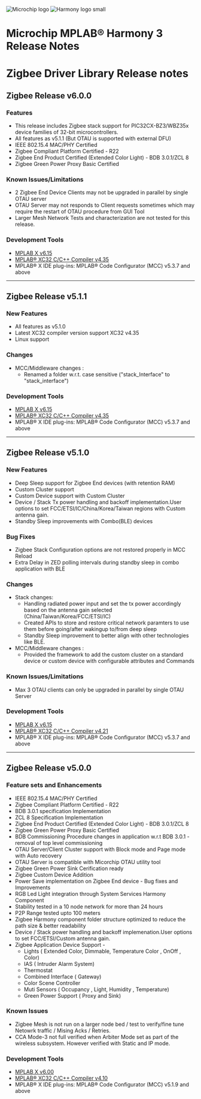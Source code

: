 
![Microchip logo](https://raw.githubusercontent.com/wiki/Microchip-MPLAB-Harmony/Microchip-MPLAB-Harmony.github.io/images/microchip_logo.png)
![Harmony logo small](https://raw.githubusercontent.com/wiki/Microchip-MPLAB-Harmony/Microchip-MPLAB-Harmony.github.io/images/microchip_mplab_harmony_logo_small.png)

# Microchip MPLAB® Harmony 3 Release Notes

# Zigbee Driver Library Release notes

## Zigbee Release v6.0.0

### Features

+ This release includes Zigbee stack support for PIC32CX-BZ3/WBZ35x device families of 32-bit microcontrollers.
+ All features as v5.1.1 (But OTAU is supported with external DFU)
+ IEEE 802.15.4 MAC/PHY Certified
+ Zigbee Compliant Platform Certified - R22
+ Zigbee End Product Certified (Extended Color Light) - BDB 3.0.1/ZCL 8
+ Zigbee Green Power Proxy Basic Certified

### Known Issues/Limitations
+ 2 Zigbee End Device Clients may not be upgraded in parallel by single OTAU server 
+ OTAU Server may not responds to Client requests sometimes which may require the restart of OTAU procedure from GUI Tool
+ Larger Mesh Network Tests and characterization are not tested for this release.
  

### Development Tools
+ [MPLAB X v6.15](https://www.microchip.com/mplab/mplab-x-ide)
+ [MPLAB® XC32 C/C++ Compiler v4.35](https://www.microchip.com/mplab/compilers)
+ MPLAB® X IDE plug-ins: MPLAB® Code Configurator (MCC) v5.3.7 and above


---

## Zigbee Release v5.1.1

### New Features

+ All features as v5.1.0
+ Latest XC32 compiler version support XC32 v4.35
+ Linux support

### Changes
  + MCC/Middleware changes :
    + Renamed a folder w.r.t. case sensitive ("stack_Interface" to "stack_interface")

### Development Tools
+ [MPLAB X v6.15](https://www.microchip.com/mplab/mplab-x-ide)
+ [MPLAB® XC32 C/C++ Compiler v4.35](https://www.microchip.com/mplab/compilers)
+ MPLAB® X IDE plug-ins: MPLAB® Code Configurator (MCC) v5.3.7 and above

---

## Zigbee Release v5.1.0

### New Features

+ Deep Sleep support for Zigbee End devices (with retention RAM)
+ Custom Cluster support
+ Custom Device support with Custom Cluster
+ Device / Stack Tx power handling and backoff implementation.User options to set FCC/ETSI/IC/China/Korea/Taiwan regions with Custom antenna gain.
+ Standby Sleep improvements with Combo(BLE) devices

### Bug Fixes

+ Zigbee Stack Configuration options are not restored properly in MCC Reload
+ Extra Delay in ZED polling intervals during standby sleep in combo application with BLE

### Changes
  + Stack changes:
	+ Handling radiated power input and set the tx power accordingly based on the antenna gain selected (China/Taiwan/Korea/FCC/ETSI/IC)
	+ Created APIs to store and restore critical network paramters to use them before going/after wakingup to/from deep sleep
	+ Standby Sleep improvement to better align with other technologies like BLE.
  + MCC/Middleware changes :
	+ Provided the framework to add the custom cluster on a standard device or custom device with configurable attributes and Commands

### Known Issues/Limitations
  + Max 3 OTAU clients can only be upgraded in parallel by single OTAU Server
  
### Development Tools
+ [MPLAB X v6.15](https://www.microchip.com/mplab/mplab-x-ide)
+ [MPLAB® XC32 C/C++ Compiler v4.21](https://www.microchip.com/mplab/compilers)
+ MPLAB® X IDE plug-ins: MPLAB® Code Configurator (MCC) v5.3.7 and above

---

## Zigbee Release v5.0.0

### Feature sets and Enhancements

+ IEEE 802.15.4 MAC/PHY Certified
+ Zigbee Compliant Platform Certified - R22
+ BDB 3.0.1 specification Implementation 
+ ZCL 8 Specification Implementation
+ Zigbee End Product Certified (Extended Color Light) - BDB 3.0.1/ZCL 8
+ Zigbee Green Power Proxy Basic Certified
+ BDB Commissioning Procedure changes in application w.r.t BDB 3.0.1 - removal of top level commissioning
+ OTAU Server/Client Cluster support with Block mode and Page mode with Auto recovery
+ OTAU Server is compatible with Micorchip OTAU utility tool
+ Zigbee Green Power Sink Cerification ready
+ Zigbee Custom Device Addition
+ Power Save implementation on Zigbee End device - Bug fixes and Improvements
+ RGB Led Light integration through System Services Harmony Component
+ Stability tested in a 10 node network for more than 24 hours
+ P2P Range tested upto 100 meters
+ Zigbee Harmony component folder structure optimized to reduce the path size & better readability
+ Device / Stack power handling and backoff implemenation.User options to set FCC/ETSI/Custom antenna gain.
+ Zigbee Application Device Support - 
  + Lights ( Extended Color, Dimmable, Temperature Color , OnOff , Color)
  + IAS ( Intruder Alarm System)
  + Thermostat
  + Combined Interface ( Gateway)
  + Color Scene Controller
  + Muti Sensors ( Occupancy , Light, Humidity , Temperature)
  + Green Power Support ( Proxy and Sink)

### Known Issues
+ Zigbee Mesh is not run on a larger node bed / test to verify/fine tune  Netowrk traffic / Mising Acks / Retries.
+ CCA Mode-3 not full verified when Arbiter Mode set as part of the wireless subsystem. However verified with Static and IP mode.


### Development Tools
+ [MPLAB X v6.00](https://www.microchip.com/mplab/mplab-x-ide)
+ [MPLAB® XC32 C/C++ Compiler v4.10](https://www.microchip.com/mplab/compilers)
+ MPLAB® X IDE plug-ins: MPLAB® Code Configurator (MCC) v5.1.9 and above

